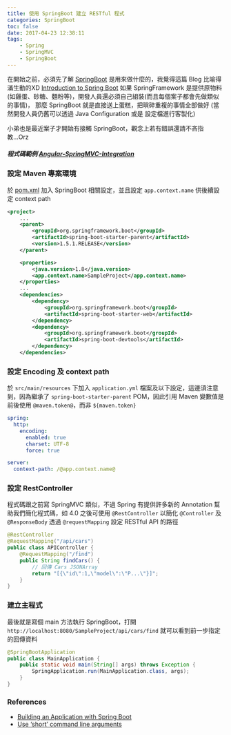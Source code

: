 ```yaml
---
title: 使用 SpringBoot 建立 RESTful 程式
categories: SpringBoot
toc: false
date: 2017-04-23 12:38:11
tags:
    - Spring
    - SpringMVC
    - SpringBoot
---
```

在開始之前，必須先了解 [SpringBoot](https://projects.spring.io/spring-boot/) 是用來做什麼的，我覺得這篇 Blog 比喻得滿生動的XD [Introduction to Spring Boot](https://blog.mimacom.com/introduction-to-spring-boot/)
如果 SpringFramework 是提供原物料(如雞蛋、砂糖、麵粉等)，開發人員還必須自己組裝(而且每個案子都會先做類似的事情)，
那麼 SpringBoot 就是直接送上蛋糕，把瑣碎重複的事情全部做好 (當然開發人員仍舊可以透過 Java Configuration 或是 設定檔進行客製化)

小弟也是最近案子才開始有接觸 SpringBoot，觀念上若有錯誤還請不吝指教...Orz

#### *程式碼範例 [Angular-SpringMVC-Integration](https://github.com/Coffee0127/Angular-SpringMVC-Integration/commit/5e91cf1b69b393069029314f204e21bc67439c9f)*

### 設定 Maven 專案環境
於 [pom.xml](https://github.com/Coffee0127/Angular-SpringMVC-Integration/commit/3aff0f3830ac9973b660136158441c8b8cdff4ff) 加入 SpringBoot 相關設定，並且設定 `app.context.name` 供後續設定 context path
```xml
<project>
    ...
    <parent>
        <groupId>org.springframework.boot</groupId>
        <artifactId>spring-boot-starter-parent</artifactId>
        <version>1.5.1.RELEASE</version>
    </parent>

    <properties>
        <java.version>1.8</java.version>
        <app.context.name>SampleProject</app.context.name>
    </properties>
    ...
    <dependencies>
        <dependency>
            <groupId>org.springframework.boot</groupId>
            <artifactId>spring-boot-starter-web</artifactId>
        </dependency>
        <dependency>
            <groupId>org.springframework.boot</groupId>
            <artifactId>spring-boot-devtools</artifactId>
        </dependency>
    </dependencies>
```

### 設定 Encoding 及 context path
於 `src/main/resources` 下加入 `application.yml` 檔案及以下設定，這邊須注意到，因為繼承了 `spring-boot-starter-parent` POM，因此引用 Maven 變數值是前後使用 `@maven.token@`，而非 `${maven.token}`
```yml
spring:
  http:
    encoding:
      enabled: true
      charset: UTF-8
      force: true

server:
  context-path: /@app.context.name@
```

### 設定 RestController
程式碼跟之前寫 SpringMVC 類似，不過 Spring 有提供許多新的 Annotation 幫助我們簡化程式碼，如 4.0 之後可使用 `@RestController` 以簡化 `@Controller` 及 `@ResponseBody`
透過 `@requestMapping` 設定 RESTful API 的路徑
```java
@RestController
@RequestMapping("/api/cars")
public class APIController {
    @RequestMapping("/find")
    public String findCars() {
        // 回傳 Cars JSONArray
        return "[{\"id\":1,\"model\":\"P...\"}]";
    }
}
```

### 建立主程式
最後就是寫個 main 方法執行 SpringBoot，打開 `http://localhost:8080/SampleProject/api/cars/find` 就可以看到前一步指定的回傳資料
```java
@SpringBootApplication
public class MainApplication {
    public static void main(String[] args) throws Exception {
        SpringApplication.run(MainApplication.class, args);
    }
}
```

### References
* [Building an Application with Spring Boot](https://spring.io/guides/gs/spring-boot/)
* [Use ‘short’ command line arguments](http://docs.spring.io/spring-boot/docs/1.5.1.RELEASE/reference/html/howto-properties-and-configuration.html#howto-use-short-command-line-arguments)
